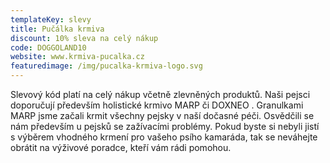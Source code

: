 ```yaml
---
templateKey: slevy
title: Pučálka krmiva
discount: 10% sleva na celý nákup
code: DOGGOLAND10
website: www.krmiva-pucalka.cz
featuredimage: /img/pucalka-krmiva-logo.svg
---
```

Slevový kód platí na celý nákup včetně zlevněných produktů. Naši pejsci doporučují především holistické krmivo MARP či DOXNEO . Granulkami MARP jsme začali krmit všechny pejsky v naší dočasné péči. Osvědčili se nám především u pejsků se zažívacími problémy. Pokud byste si nebyli jistí s výběrem vhodného krmení pro vašeho psího kamaráda, tak se neváhejte obrátit na výživové poradce, kteří vám rádi pomohou.

